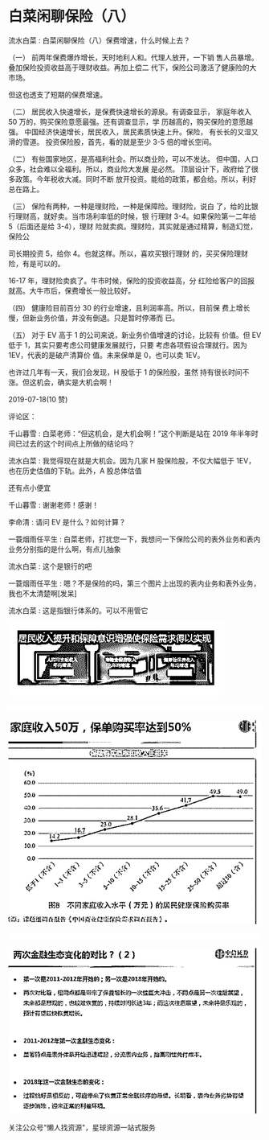 # 白菜闲聊保险（八）

流水白菜 : 白菜闲聊保险（八）保费增速，什么时候上去？

（一） 前两年保费爆炸增长，天时地利人和。代理人放开，一下销 售人员暴增。叠加保险投资收益高于理财收益。再加上偿二 代下，保险公司激活了健康险的大市场。

但这也透支了短期的保费增速。

（二） 居民收入快速增长，是保费快速增长的源泉。有调查显示， 家庭年收入 50 万的，购买保险意愿最强。还有调查显示，学 历越高的，购买保险的意愿越强。 中国经济快速增长，居民收入，居民素质快速上升。保险， 有长长的又湿又滑的雪道。 投资保险股，首先，看的就是至少 3-5 倍的增长空间。

（二） 有些国家地区，是高福利社会。所以商业险，可以不发达。 但中国，人口众多，社会难以全福利。所以，商业险大发展 是必然。 顶层设计下，政府给了很多政策。今年税收大减。同时不断 放开投资。能给的政策，都会给。所以，利好总在路上。

（三） 保险有两种，一种是理财险，一种是保障险。理财险，说白 了，给的比银行理财高，就好卖。当市场利率低的时候，银 行理财 3-4。如果保险第一二年给 5（后面还是给 3-4），理财 险就卖疯。理财险，其实就是通过精算，制造幻觉，保险公

司长期投资 5，给你 4。也就这样。所以，喜欢买银行理财 的，买买保险理财险，有是可以的。

16-17 年，理财险卖疯了。牛市时候，保险的投资收益高，分 红险给客户的回报就高。大牛市后，保费增长一般比较好。

（四） 健康险目前百分 30 的行业增速，且利润率高。所以，目前保 费上增长慢，但新业务价值，并没有倒退。只是暂时停滞而 已。

（五） 对于 EV 高于 1 的公司来说，新业务价值增速的讨论，比较有 价值。但 EV 低于 1，其实只要考虑公司健康发展就行，只要 考虑各项假设合理就行。因为 1EV，代表的是破产清算价 值。未来保单是 0，也可以卖 1EV。

也许过几年有一天，我们会发现，H 股低于 1 的保险股，虽然 持有很长时间不涨。但这机会，确实是大机会啊！

2019-07-18(10 赞)

评论区：

千山暮雪 : 白菜老师：“但这机会，是大机会啊！”这个判断是站在 2019 年半年时间已过去的这个时间点上所做的结论吗？

流水白菜 : 我觉得现在就是大机会。因为几家 H 股保险股，不仅大幅低于 1EV，也在历史估值的下轨。此外，A 股总体估值

还有点小便宜

千山暮雪 : 谢谢老师！感谢！

李命清 : 请问 EV 是什么？如何计算？

一蓑烟雨任平生 : 白菜老师，打扰您一下，我想问一下保险公司的表外业务和表内业务分别指的是什么啊，有点儿抽象

流水白菜 : 这个是银行的吧

一蓑烟雨任平生 : 嗯？不是保险的吗，第三个图片上出现的表内业务和表外业务，我也不太清楚啊[发呆]

流水白菜 : 这是指银行体系的。可以不用管它

![image](img/Image_265.png)

![image](img/Image_266.png)

![image](img/Image_267.png)

![image](img/Image_268.png)

![image](img/Image_269.png)

关注公众号"懒人找资源"，星球资源一站式服务